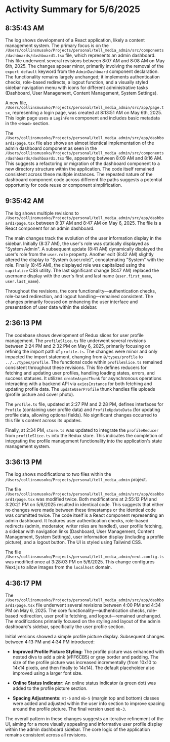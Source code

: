 # Activity Summary for 5/6/2025

## 8:35:43 AM
The log shows development of a React application, likely a content management system.  The primary focus is on the `/Users/collinsmusoko/Projects/personal/tell_media_admin/src/components/dashboards/dashboard1.tsx` file, which represents an admin dashboard.  This file underwent several revisions between 8:07 AM and 8:08 AM on May 6th, 2025.  The changes appear minor, primarily involving the removal of the `export default` keyword from the `AdminDashboard` component declaration. The functionality remains largely unchanged; it implements authentication checks, role-based redirects, a logout function, and a visually styled sidebar navigation menu with icons for different administrative tasks (Dashboard, User Management, Content Management, System Settings).

A new file, `/Users/collinsmusoko/Projects/personal/tell_media_admin/src/app/page.tsx`, representing a login page, was created at 8:13:51 AM on May 6th, 2025. This login page uses a `LoginForm` component and includes basic metadata in the `<Head>` section.

The `/Users/collinsmusoko/Projects/personal/tell_media_admin/src/app/dashboard1/page.tsx` file also shows an almost identical implementation of the admin dashboard component as seen in the `/Users/collinsmusoko/Projects/personal/tell_media_admin/src/components/dashboards/dashboard1.tsx` file, appearing between 8:09 AM and 8:16 AM.  This suggests a refactoring or migration of the dashboard component to a new directory structure within the application.  The code itself remained consistent across these multiple instances.  The repeated nature of the dashboard component code across different file paths suggests a potential opportunity for code reuse or component simplification.


## 9:35:42 AM
The log shows multiple revisions to `/Users/collinsmusoko/Projects/personal/tell_media_admin/src/app/dashboard1/page.tsx` between 8:37 AM and 8:47 AM on May 6, 2025.  The file is a React component for an admin dashboard.

The main changes track the evolution of the user information display in the sidebar. Initially (8:37 AM), the user's role was statically displayed as "System Admin".  A subsequent update (8:41 AM) dynamically displayed the user's role from the `user.role` property.  Another edit (8:42 AM) slightly altered the display to "System {user.role}", concatenating "System" with the role.  Finally (8:45 AM), the displayed role was capitalized using the `capitalize` CSS utility.  The last significant change (8:47 AM) replaced the username display with the user's first and last name (`user.first_name`, `user.last_name`).

Throughout the revisions, the core functionality—authentication checks, role-based redirection, and logout handling—remained consistent.  The changes primarily focused on enhancing the user interface and presentation of user data within the sidebar.


## 2:36:13 PM
The codebase shows development of Redux slices for user profile management.  The `profileSlice.ts` file underwent several revisions between 2:24 PM and 2:32 PM on May 6, 2025, primarily focusing on refining the import path of  `profile.ts`. The changes were minor and only impacted the import statement, changing from  `@/types/profile` to `../../types/profile`. The functional code within `profileSlice.ts` remained consistent throughout these revisions. This file defines reducers for fetching and updating user profiles, handling loading states, errors, and success statuses. It utilizes `createAsyncThunk` for asynchronous operations interacting with a backend API via `axiosInstance` for both fetching and updating profile data.  The `updateUserProfile` thunk handles file uploads (profile picture and cover photo).

The `profile.ts` file, updated at 2:27 PM and 2:28 PM, defines interfaces for `Profile` (containing user profile data) and `ProfileUpdateData` (for updating profile data, allowing optional fields).  No significant changes occurred to this file's content across its updates.

Finally, at 2:34 PM, `store.ts` was updated to integrate the `profileReducer` from `profileSlice.ts` into the Redux store.  This indicates the completion of integrating the profile management functionality into the application's state management system.


## 3:36:13 PM
The log shows modifications to two files within the `/Users/collinsmusoko/Projects/personal/tell_media_admin` project.

The file `/Users/collinsmusoko/Projects/personal/tell_media_admin/src/app/dashboard1/page.tsx` was modified twice.  Both modifications at 2:55:12 PM and 3:20:21 PM on 5/6/2025 resulted in identical code. This suggests that either no changes were made between these timestamps or the identical code was committed twice.  The code itself is a React component representing an admin dashboard.  It features user authentication checks, role-based redirects (admin, moderator, writer roles are handled), user profile fetching, a sidebar with navigation links (Dashboard, User Management, Content Management, System Settings), user information display (including a profile picture), and a logout button.  The UI is styled using Tailwind CSS.

The file `/Users/collinsmusoko/Projects/personal/tell_media_admin/next.config.ts` was modified once at 3:28:03 PM on 5/6/2025. This change configures Next.js to allow images from the `localhost` domain.


## 4:36:17 PM
The `/Users/collinsmusoko/Projects/personal/tell_media_admin/src/app/dashboard1/page.tsx` file underwent several revisions between 4:00 PM and 4:34 PM on May 6, 2025.  The core functionality—authentication checks, role-based redirection, user profile fetching, and logout—remained unchanged.  The modifications primarily focused on the styling and layout of the admin dashboard's sidebar, specifically the user profile section.

Initial versions showed a simple profile picture display.  Subsequent changes between 4:13 PM and 4:34 PM introduced:

* **Improved Profile Picture Styling:**  The profile picture was enhanced with nested divs to add a pink (#FF6CB5) or gray border and padding. The size of the profile picture was increased incrementally (from 10x10 to 14x14 pixels, and then finally to 14x14).  The default placeholder also improved using a larger font size.

* **Online Status Indicator:** An online status indicator (a green dot) was added to the profile picture section.

* **Spacing Adjustments:**  `mt-5` and `mb-5` (margin top and bottom) classes were added and adjusted within the user info section to improve spacing around the profile picture.  The final version used `mb-3`.


The overall pattern in these changes suggests an iterative refinement of the UI, aiming for a more visually appealing and informative user profile display within the admin dashboard sidebar.  The core logic of the application remains consistent across all revisions.
